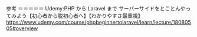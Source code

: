 参考
＝＝＝＝＝
Udemy:PHP から Laravel まで サーバーサイドをとことんやってみよう【初心者から脱初心者へ】【わかりやすさ最重視】
https://www.udemy.com/course/phpbeginnertolaravel/learn/lecture/18080505#overview
